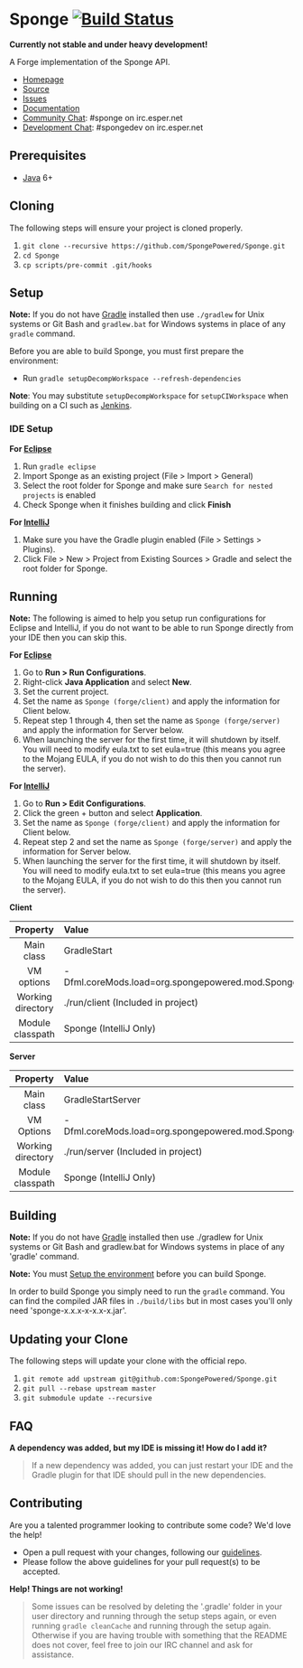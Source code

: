 Sponge [![Build Status](https://travis-ci.org/SpongePowered/Sponge.svg?branch=master)](https://travis-ci.org/SpongePowered/Sponge)
=============

**Currently not stable and under heavy development!**

A Forge implementation of the Sponge API.

* [Homepage]
* [Source]
* [Issues]
* [Documentation]
* [Community Chat]: #sponge on irc.esper.net
* [Development Chat]: #spongedev on irc.esper.net

## Prerequisites
* [Java] 6+

## Cloning
The following steps will ensure your project is cloned properly.

1. `git clone --recursive https://github.com/SpongePowered/Sponge.git`
2. `cd Sponge`
3. `cp scripts/pre-commit .git/hooks`

## Setup
__Note:__ If you do not have [Gradle] installed then use `./gradlew` for Unix systems or Git Bash and `gradlew.bat` for Windows systems in place of any `gradle` command.

Before you are able to build Sponge, you must first prepare the environment:

  - Run `gradle setupDecompWorkspace --refresh-dependencies`

**Note**: You may substitute `setupDecompWorkspace` for `setupCIWorkspace` when building on a CI such as [Jenkins].

### IDE Setup
__For [Eclipse]__
  1. Run `gradle eclipse`
  2. Import Sponge as an existing project (File > Import > General)
  3. Select the root folder for Sponge and make sure `Search for nested projects` is enabled
  4. Check Sponge when it finishes building and click **Finish**

__For [IntelliJ]__
  1. Make sure you have the Gradle plugin enabled (File > Settings > Plugins).  
  2. Click File > New > Project from Existing Sources > Gradle and select the root folder for Sponge.

## Running
__Note:__ The following is aimed to help you setup run configurations for Eclipse and IntelliJ, if you do not want to be able to run Sponge directly from your IDE then you can skip this.

__For [Eclipse]__ 
  1. Go to **Run > Run Configurations**.
  2. Right-click **Java Application** and select **New**.
  3. Set the current project.
  4. Set the name as `Sponge (forge/client)` and apply the information for Client below.
  5. Repeat step 1 through 4, then set the name as `Sponge (forge/server)` and apply the information for Server below.
  6. When launching the server for the first time, it will shutdown by itself. You will need to modify eula.txt to set eula=true (this means you agree to the Mojang EULA, if you do not wish to do this then you cannot run the server).


__For [IntelliJ]__
  1. Go to **Run > Edit Configurations**.
  2. Click the green + button and select **Application**.
  3. Set the name as `Sponge (forge/client)` and apply the information for Client below.
  4. Repeat step 2 and set the name as `Sponge (forge/server)` and apply the information for Server below.
  5. When launching the server for the first time, it will shutdown by itself. You will need to modify eula.txt to set eula=true (this means you agree to the Mojang EULA, if you do not wish to do this then you cannot run the server).

__Client__

|     Property      | Value                                     |
|:-----------------:|:------------------------------------------|
|    Main class     | GradleStart                               |
|    VM options     | -Dfml.coreMods.load=org.spongepowered.mod.SpongeCoremod |
| Working directory | ./run/client (Included in project)        |
| Module classpath  | Sponge (IntelliJ Only)                    |

__Server__

|     Property      | Value                              |
|:-----------------:|:-----------------------------------|
|    Main class     | GradleStartServer                  |
|    VM Options     | -Dfml.coreMods.load=org.spongepowered.mod.SpongeCoremod |
| Working directory | ./run/server (Included in project) |
| Module classpath  | Sponge (IntelliJ Only)             |


## Building
__Note:__ If you do not have [Gradle] installed then use ./gradlew for Unix systems or Git Bash and gradlew.bat for Windows systems in place of any 'gradle' command.

__Note:__ You must [Setup the environment](#setup) before you can build Sponge.

In order to build Sponge you simply need to run the `gradle` command. You can find the compiled JAR files in `./build/libs` but in most cases
you'll only need 'sponge-x.x.x-x-x.x-x.jar'.

## Updating your Clone
The following steps will update your clone with the official repo.

1. `git remote add upstream git@github.com:SpongePowered/Sponge.git`
2. `git pull --rebase upstream master`
3. `git submodule update --recursive`

## FAQ
__A dependency was added, but my IDE is missing it! How do I add it?__
>If a new dependency was added, you can just restart your IDE and the Gradle plugin for that IDE should pull in the new dependencies.

## Contributing
Are you a talented programmer looking to contribute some code? We'd love the help!
* Open a pull request with your changes, following our [guidelines](CONTRIBUTING.md).
* Please follow the above guidelines for your pull request(s) to be accepted.

__Help! Things are not working!__
>Some issues can be resolved by deleting the '.gradle' folder in your user directory and running through the setup steps again, or even running `gradle cleanCache` and running through the setup again. Otherwise if you are having trouble with something that the README does not cover, feel free to join our IRC channel and ask for assistance.

[Eclipse]: https://eclipse.org/
[Gradle]: https://gradle.org/
[Homepage]: https://spongepowered.org/
[IntelliJ]: http://www.jetbrains.com/idea/
[Issues]: https://github.com/SpongePowered/Sponge/issues
[Documentation]: https://docs.spongepowered.org/
[Java]: http://java.oracle.com/
[Source]: https://github.com/SpongePowered/Sponge/
[MIT License]: http://www.tldrlegal.com/license/mit-license
[Community Chat]: https://webchat.esper.net/?channels=sponge
[Development Chat]: https://webchat.esper.net/?channels=spongedev
[Jenkins]: https://jenkins-ci.org/
